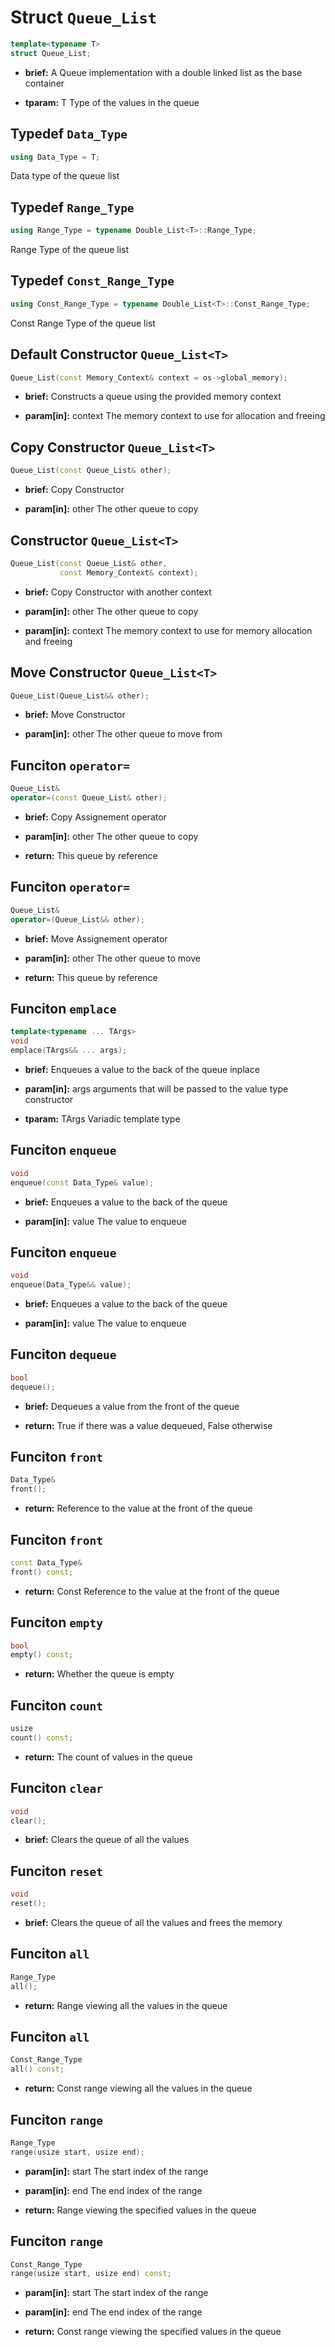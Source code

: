 # Struct `Queue_List`
```C++
template<typename T>
struct Queue_List;
```
 - **brief:**      A Queue implementation with a double linked list as the base container

 - **tparam:**     T     Type of the values in the queue

## Typedef `Data_Type`
```C++
using Data_Type = T;
```
 Data type of the queue list

## Typedef `Range_Type`

```c++
using Range_Type = typename Double_List<T>::Range_Type;
```

Range Type of the queue list

## Typedef `Const_Range_Type`

```c++
using Const_Range_Type = typename Double_List<T>::Const_Range_Type;
```

 Const Range Type of the queue list

## Default Constructor `Queue_List<T>`
```C++
Queue_List(const Memory_Context& context = os->global_memory);
```
 - **brief:**      Constructs a queue using the provided memory context

 - **param[in]:**  context  The memory context to use for allocation and freeing

## Copy Constructor `Queue_List<T>`
```C++
Queue_List(const Queue_List& other);
```
 - **brief:**      Copy Constructor

 - **param[in]:**  other  The other queue to copy

## Constructor `Queue_List<T>`
```C++
Queue_List(const Queue_List& other,
		   const Memory_Context& context);
```
 - **brief:**      Copy Constructor with another context

 - **param[in]:**  other    The other queue to copy
 - **param[in]:**  context  The memory context to use for memory allocation and freeing

## Move Constructor `Queue_List<T>`
```C++
Queue_List(Queue_List&& other);
```
 - **brief:**      Move Constructor

 - **param[in]:**  other    The other queue to move from

## Funciton `operator=`
```C++
Queue_List&
operator=(const Queue_List& other);
```
 - **brief:**      Copy Assignement operator

 - **param[in]:**  other  The other queue to copy

 - **return:**     This queue by reference

## Funciton `operator=`
```C++
Queue_List&
operator=(Queue_List&& other);
```
 - **brief:**      Move Assignement operator

 - **param[in]:**  other  The other queue to move

 - **return:**     This queue by reference

## Funciton `emplace`
```C++
template<typename ... TArgs>
void
emplace(TArgs&& ... args);
```
 - **brief:**      Enqueues a value to the back of the queue inplace

 - **param[in]:**  args  arguments that will be passed to the value type constructor

 - **tparam:**     TArgs      Variadic template type

## Funciton `enqueue`
```C++
void
enqueue(const Data_Type& value);
```
 - **brief:**      Enqueues a value to the back of the queue

 - **param[in]:**  value  The value to enqueue

## Funciton `enqueue`
```C++
void
enqueue(Data_Type&& value);
```
 - **brief:**      Enqueues a value to the back of the queue

 - **param[in]:**  value  The value to enqueue

## Funciton `dequeue`
```C++
bool
dequeue();
```
 - **brief:**      Dequeues a value from the front of the queue

 - **return:**     True if there was a value dequeued, False otherwise

## Funciton `front`
```C++
Data_Type&
front();
```
 - **return:**     Reference to the value at the front of the queue

## Funciton `front`
```C++
const Data_Type&
front() const;
```
 - **return:**     Const Reference to the value at the front of the queue

## Funciton `empty`
```C++
bool
empty() const;
```
 - **return:**     Whether the queue is empty

## Funciton `count`
```C++
usize
count() const;
```
 - **return:**     The count of values in the queue

## Funciton `clear`
```C++
void
clear();
```
 - **brief:**      Clears the queue of all the values

## Funciton `reset`
```C++
void
reset();
```
 - **brief:**      Clears the queue of all the values and frees the memory

## Funciton `all`
```C++
Range_Type
all();
```
 - **return:**     Range viewing all the values in the queue

## Funciton `all`
```C++
Const_Range_Type
all() const;
```
 - **return:**     Const range viewing all the values in the queue

## Funciton `range`
```C++
Range_Type
range(usize start, usize end);
```
 - **param[in]:**  start  The start index of the range
 - **param[in]:**  end    The end index of the range

 - **return:**     Range viewing the specified values in the queue

## Funciton `range`
```C++
Const_Range_Type
range(usize start, usize end) const;
```
 - **param[in]:**  start  The start index of the range
 - **param[in]:**  end    The end index of the range

 - **return:**     Const range viewing the specified values in the queue

